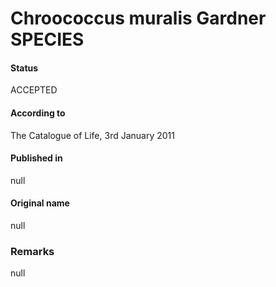 Chroococcus muralis Gardner SPECIES
=======

#### Status
ACCEPTED

#### According to
The Catalogue of Life, 3rd January 2011

#### Published in
null

#### Original name
null

### Remarks
null